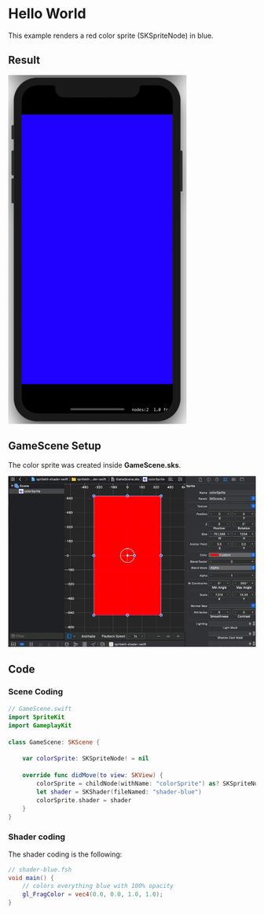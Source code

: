 # Hello World
This example renders a red color sprite (SKSpriteNode) in blue.

## Result
![hello world shader spritekit](./images/hello-world-shader-spritekit.png)

## GameScene Setup
The color sprite was created inside **GameScene.sks**.

![GameScene.sks red color sprite](./images/game-scene-sks.png)

## Code
### Scene Coding
```Swift
// GameScene.swift
import SpriteKit
import GameplayKit

class GameScene: SKScene {

    var colorSprite: SKSpriteNode! = nil

    override func didMove(to view: SKView) {
        colorSprite = childNode(withName: "colorSprite") as? SKSpriteNode
        let shader = SKShader(fileNamed: "shader-blue")
        colorSprite.shader = shader
    }
}
````
### Shader coding
The shader coding is the following:
```GLSL
// shader-blue.fsh
void main() {
    // colors everything blue with 100% opacity
    gl_FragColor = vec4(0.0, 0.0, 1.0, 1.0);
}
```



